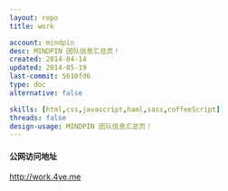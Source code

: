 ```yaml
---
layout: repo
title: work

account: mindpin
desc: MINDPIN 团队信息汇总页！
created: 2014-04-14
updated: 2014-05-19
last-commit: 5610fd6
type: doc
alternative: false

skills: [html,css,javascript,haml,sass,coffeeScript]
threads: false
design-usage: MINDPIN 团队信息汇总页！
---
```


#### 公网访问地址
http://work.4ye.me
